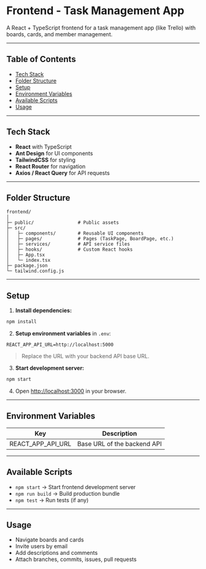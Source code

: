 # Frontend - Task Management App

A React + TypeScript frontend for a task management app (like Trello) with boards, cards, and member management.

---

## Table of Contents

- [Tech Stack](#tech-stack)
- [Folder Structure](#folder-structure)
- [Setup](#setup)
- [Environment Variables](#environment-variables)
- [Available Scripts](#available-scripts)
- [Usage](#usage)

---

## Tech Stack

- **React** with TypeScript
- **Ant Design** for UI components
- **TailwindCSS** for styling
- **React Router** for navigation
- **Axios / React Query** for API requests

---

## Folder Structure

```
frontend/
│
├─ public/                # Public assets
├─ src/
│   ├─ components/        # Reusable UI components
│   ├─ pages/             # Pages (TaskPage, BoardPage, etc.)
│   ├─ services/          # API service files
│   ├─ hooks/             # Custom React hooks
│   ├─ App.tsx
│   └─ index.tsx
├─ package.json
└─ tailwind.config.js
```

---

## Setup

1. **Install dependencies:**

```bash
npm install
```

2. **Setup environment variables** in `.env`:

```
REACT_APP_API_URL=http://localhost:5000
```

> Replace the URL with your backend API base URL.

3. **Start development server:**

```bash
npm start
```

4. Open [http://localhost:3000](http://localhost:3000) in your browser.

---

## Environment Variables

| Key               | Description                 |
| ----------------- | --------------------------- |
| REACT_APP_API_URL | Base URL of the backend API |

---

## Available Scripts

- `npm start` → Start frontend development server
- `npm run build` → Build production bundle
- `npm test` → Run tests (if any)

---

## Usage

- Navigate boards and cards
- Invite users by email
- Add descriptions and comments
- Attach branches, commits, issues, pull requests
